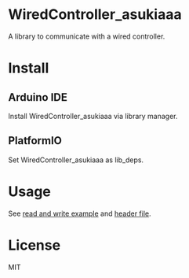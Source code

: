 # WiredController_asukiaaa

A library to communicate with a wired controller.

# Install

## Arduino IDE

Install WiredController_asukiaaa via library manager.

## PlatformIO

Set WiredController_asukiaaa as lib_deps.

# Usage

See [read and write example](./examples/ReadAndWrite/ReadAndWrite.ino) and [header file](./src/WiredController_asukiaaa.h).

# License

MIT
